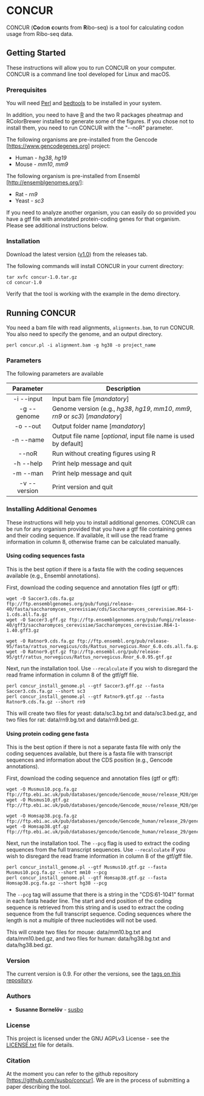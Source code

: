 # CONCUR

CONCUR (**Co**do**n** **c**o**u**nts from **R**ibo-seq) is a tool for calculating codon usage from Ribo-seq data.

## Getting Started

These instructions will allow you to run CONCUR on your computer. CONCUR is a command line tool developed for Linux and macOS.

### Prerequisites

You will need [Perl](https://www.perl.org) and [bedtools](http://bedtools.readthedocs.io/en/latest/content/installation.html) to be installed in your system.

In addition, you need to have [R](https://cran.r-project.org) and the two R packages pheatmap and RColorBrewer installed to generate some of the figures. If you chose not to install them, you need to run CONCUR with the "--noR" parameter.

The following organisms are pre-installed from the Gencode [https://www.gencodegenes.org] project:

* Human - *hg38*, *hg19*
* Mouse - *mm10*, *mm9*

The following organism is pre-installed from Ensembl [http://ensemblgenomes.org/]:

* Rat - *rn9*
* Yeast - *sc3*

If you need to analyze another organism, you can easily do so provided you have a gtf file with annotated protein-coding genes for that organism. Please see additional instructions below.

### Installation

Download the latest version ([v1.0](https://github.com/susbo/concur/releases)) from the releases tab.

The following commands will install CONCUR in your current directory:
```
tar xvfc concur-1.0.tar.gz
cd concur-1.0
```
Verify that the tool is working with the example in the demo directory.

## Running CONCUR

You need a bam file with read alignments, `alignments.bam`, to run CONCUR. You also need to specify the genome, and an output directory.

```
perl concur.pl -i alignment.bam -g hg38 -o project_name
```

### Parameters

The following parameters are available

| Parameter | Description
| :---: | ---
| -i \-\-input | Input bam file [*mandatory*]
| -g \-\-genome | Genome version (e.g., *hg38*, *hg19*, *mm10*, *mm9*, *rn9* or *sc3*) [*mandatory*]
| -o \-\-out | Output folder name [*mandatory*]
| -n \-\-name | Output file name [*optional*, input file name is used by default]
| \-\-noR | Run without creating figures using R
| -h \-\-help | Print help message and quit
| -m \-\-man | Print help message and quit
| -v \-\-version | Print version and quit

### Installing Additional Genomes

These instructions will help you to install additional genomes. CONCUR can be run for any organism provided that you have a gtf file containing genes and their coding sequence. If available, it will use the read frame information in column 8, otherwise frame can be calculated manually.

#### Using coding sequences fasta
This is the best option if there is a fasta file with the coding sequences available (e.g., Ensembl annotations).

First, download the coding sequence and annotation files (gtf or gff):
```
wget -O Saccer3.cds.fa.gz ftp://ftp.ensemblgenomes.org/pub/fungi/release-40/fasta/saccharomyces_cerevisiae/cds/Saccharomyces_cerevisiae.R64-1-1.cds.all.fa.gz
wget -O Saccer3.gff.gz ftp://ftp.ensemblgenomes.org/pub/fungi/release-40/gff3/saccharomyces_cerevisiae/Saccharomyces_cerevisiae.R64-1-1.40.gff3.gz

wget -O Ratnor9.cds.fa.gz ftp://ftp.ensembl.org/pub/release-95/fasta/rattus_norvegicus/cds/Rattus_norvegicus.Rnor_6.0.cds.all.fa.gz
wget -O Ratnor9.gtf.gz ftp://ftp.ensembl.org/pub/release-95/gtf/rattus_norvegicus/Rattus_norvegicus.Rnor_6.0.95.gtf.gz
```
Next, run the installation tool. Use `--recalculate` if you wish to disregard the read frame information in column 8 of the gtf/gff file.
```
perl concur_install_genome.pl --gtf Saccer3.gff.gz --fasta Saccer3.cds.fa.gz --short sc3
perl concur_install_genome.pl --gtf Ratnor9.gtf.gz --fasta Ratnor9.cds.fa.gz --short rn9
```
This will create two files for yeast: data/sc3.bg.txt and data/sc3.bed.gz, and two files for rat: data/rn9.bg.txt and data/rn9.bed.gz.

#### Using protein coding gene fasta
This is the best option if there is not a separate fasta file with only the coding sequences available, but there is a fasta file with transcript sequences and information about the CDS position (e.g., Gencode annotations).

First, download the coding sequence and annotation files (gtf or gff):
```
wget -O Musmus10.pcg.fa.gz ftp://ftp.ebi.ac.uk/pub/databases/gencode/Gencode_mouse/release_M20/gencode.vM20.pc_transcripts.fa.gz
wget -O Musmus10.gtf.gz ftp://ftp.ebi.ac.uk/pub/databases/gencode/Gencode_mouse/release_M20/gencode.vM20.primary_assembly.annotation.gtf.gz

wget -O Homsap38.pcg.fa.gz ftp://ftp.ebi.ac.uk/pub/databases/gencode/Gencode_human/release_29/gencode.v29.pc_transcripts.fa.gz
wget -O Homsap38.gtf.gz ftp://ftp.ebi.ac.uk/pub/databases/gencode/Gencode_human/release_29/gencode.v29.primary_assembly.annotation.gtf.gz
```
Next, run the installation tool. The `--pcg` flag is used to extract the coding sequences from the full transcript sequences. Use `--recalculate` if you wish to disregard the read frame information in column 8 of the gtf/gff file.
```
perl concur_install_genome.pl --gtf Musmus10.gtf.gz --fasta Musmus10.pcg.fa.gz --short mm10 --pcg
perl concur_install_genome.pl --gtf Homsap38.gtf.gz --fasta Homsap38.pcg.fa.gz --short hg38 --pcg
```
The `--pcg` tag will assume that there is a string in the "CDS:61-1041" format in each fasta header line. The start and end position of the coding sequence is retrieved from this string and is used to extract the coding sequence from the full transcript sequence. Coding sequences where the length is not a multiple of three nucleotides will not be used.

This will create two files for mouse: data/mm10.bg.txt and data/mm10.bed.gz, and two files for human: data/hg38.bg.txt and data/hg38.bed.gz.

### Version

The current version is 0.9. For other the versions, see the [tags on this repository](https://github.com/your/project/tags). 

### Authors

* **Susanne Bornelöv** - [susbo](https://github.com/susbo)

### License

This project is licensed under the GNU AGPLv3 License - see the [LICENSE.txt](LICENSE.txt) file for details.

### Citation

At the moment you can refer to the github repository [https://github.com/susbo/concur]. We are in the process of submitting a paper describing the tool.
